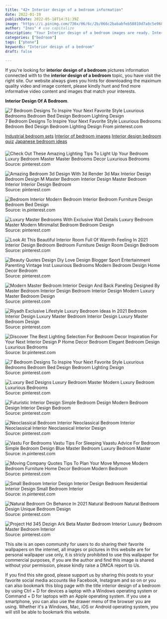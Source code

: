 ```yaml
---
title: "42+ Interior design of a bedroom information"
date: 2022-01-19
publishDate: 2022-05-18T14:51:39Z
image: "https://i.pinimg.com/736x/06/6c/2b/066c2bababfeb58810d7a8c5e968b713.jpg"
author: "Ines" # use capitalize
description: "Your Interior design of a bedroom images are ready. Interior design of a bedroom are a topic that is being searched for and liked by netizens today. You can Get the Interior design of a bedroom files here. Download all royalty-free images."
categories: ["bedroom"]
tags: ["phone"]
keywords: "Interior design of a bedroom"
draft: false

---
```


If you're looking for **interior design of a bedroom** pictures information connected with to the **interior design of a bedroom** topic, you have visit the right  site.  Our website always  gives you  hints  for downloading  the maximum  quality video and image  content, please kindly hunt and find more informative video content and images  that match your interests.

**Interior Design Of A Bedroom**. 

![7 Bedroom Designs To Inspire Your Next Favorite Style Luxurious Bedrooms Bedroom Bed Design Bedroom Lighting Design](https://i.pinimg.com/originals/7a/b6/15/7ab615cd3ced4b2530b20bf5c378cd1a.jpg "7 Bedroom Designs To Inspire Your Next Favorite Style Luxurious Bedrooms Bedroom Bed Design Bedroom Lighting Design")
7 Bedroom Designs To Inspire Your Next Favorite Style Luxurious Bedrooms Bedroom Bed Design Bedroom Lighting Design From pinterest.com

[Industrial bedroom sets](/industrial-bedroom-sets/)
[Interior of bedroom images](/interior-of-bedroom-images/)
[Interior design bedroom quiz](/interior-design-bedroom-quiz/)
[Japanese bedroom ideas](/japanese-bedroom-ideas/)



### 

 


![Check Out These Amazing Lighting Tips To Light Up Your Bedroom Luxury Bedroom Master Master Bedrooms Decor Luxurious Bedrooms](https://i.pinimg.com/originals/bd/f8/bb/bdf8bbba99b9bc8ce50294832a36a474.jpg "Check Out These Amazing Lighting Tips To Light Up Your Bedroom Luxury Bedroom Master Master Bedrooms Decor Luxurious Bedrooms")
Source: pinterest.com

 

![Amazing Bedroom 3d Design With 3d Render 3d Max Interior Design Bedroom Design M Master Bedroom Interior Design Master Bedroom Interior Interior Design Bedroom](https://i.pinimg.com/originals/ba/86/95/ba869560f4014fece6c6502330a99244.jpg "Amazing Bedroom 3d Design With 3d Render 3d Max Interior Design Bedroom Design M Master Bedroom Interior Design Master Bedroom Interior Interior Design Bedroom")
Source: pinterest.com

 

![Bedroom Interior Modern Bedroom Interior Bedroom Furniture Design Bedroom Bed Design](https://i.pinimg.com/originals/34/59/36/3459363ea8bd415c5b1ec5390e333cdf.jpg "Bedroom Interior Modern Bedroom Interior Bedroom Furniture Design Bedroom Bed Design")
Source: in.pinterest.com

 

![Luxury Master Bedrooms With Exclusive Wall Details Luxury Bedroom Master Modern Minimalist Bedroom Bedroom Design](https://i.pinimg.com/originals/17/48/86/1748869b10e305dfd5403c84fff02d22.jpg "Luxury Master Bedrooms With Exclusive Wall Details Luxury Bedroom Master Modern Minimalist Bedroom Bedroom Design")
Source: pinterest.com

 

![Look At This Beautiful Interior Room Full Of Warmth Feeling In 2021 Interior Design Bedroom Bedroom Furniture Design Room Design Bedroom](https://i.pinimg.com/736x/4a/75/95/4a7595f8d569df6010e4f8b3564eeaf0.jpg "Look At This Beautiful Interior Room Full Of Warmth Feeling In 2021 Interior Design Bedroom Bedroom Furniture Design Room Design Bedroom")
Source: pinterest.com

 

![Beauty Quotes Design Diy Love Design Blogger Sport Entertainment Parenting Vintage Inst Luxurious Bedrooms Modern Bedroom Design Home Decor Bedroom](https://i.pinimg.com/564x/5a/79/48/5a794881ab7e906fe428f5cc4bda09c6.jpg "Beauty Quotes Design Diy Love Design Blogger Sport Entertainment Parenting Vintage Inst Luxurious Bedrooms Modern Bedroom Design Home Decor Bedroom")
Source: pinterest.com

 

![Modern Master Bedroom Interior Design And Back Paneling Designed By Master Bedroom Interior Design Bedroom Interior Design Modern Luxury Master Bedroom Design](https://i.pinimg.com/originals/3b/f0/c1/3bf0c13f4301d74b28e323ad78970e38.jpg "Modern Master Bedroom Interior Design And Back Paneling Designed By Master Bedroom Interior Design Bedroom Interior Design Modern Luxury Master Bedroom Design")
Source: pinterest.com

 

![Riyadh Exclusive Lifestyle Luxury Bedroom Ideas In 2021 Bedroom Interior Design Luxury Master Bedroom Interior Design Luxury Master Bedroom Design](https://i.pinimg.com/736x/cc/1d/f9/cc1df9958013406267064a934924ba84.jpg "Riyadh Exclusive Lifestyle Luxury Bedroom Ideas In 2021 Bedroom Interior Design Luxury Master Bedroom Interior Design Luxury Master Bedroom Design")
Source: pinterest.com

 

![Discover The Best Lighting Selection For Bedroom Decor Inspiration For Your Next Interior Design P Home Decor Bedroom Elegant Bedroom Design Luxurious Bedrooms](https://i.pinimg.com/474x/6e/a1/33/6ea1333a2bfdf8ff0a89ac2df6bc62ae.jpg "Discover The Best Lighting Selection For Bedroom Decor Inspiration For Your Next Interior Design P Home Decor Bedroom Elegant Bedroom Design Luxurious Bedrooms")
Source: br.pinterest.com

 

![7 Bedroom Designs To Inspire Your Next Favorite Style Luxurious Bedrooms Bedroom Bed Design Bedroom Lighting Design](https://i.pinimg.com/originals/7a/b6/15/7ab615cd3ced4b2530b20bf5c378cd1a.jpg "7 Bedroom Designs To Inspire Your Next Favorite Style Luxurious Bedrooms Bedroom Bed Design Bedroom Lighting Design")
Source: pinterest.com

 

![Luxury Bed Designs Luxury Bedroom Master Modern Luxury Bedroom Luxurious Bedrooms](https://i.pinimg.com/736x/32/9f/e1/329fe1510f7e5fb75ba3112b69bb0079.jpg "Luxury Bed Designs Luxury Bedroom Master Modern Luxury Bedroom Luxurious Bedrooms")
Source: pinterest.com

 

![Futuristic Interior Design Simple Bedroom Design Modern Bedroom Design Interior Design Bedroom](https://i.pinimg.com/originals/8b/c0/37/8bc0375903bd525b28e4e69b41109454.jpg "Futuristic Interior Design Simple Bedroom Design Modern Bedroom Design Interior Design Bedroom")
Source: pinterest.com

 

![Neoclassical Bedroom Interior Neoclassical Bedroom Interior Neoclassical Interior Neoclassical Interior Design](https://i.pinimg.com/originals/1c/5a/ef/1c5aefade73fe5bc18bbbb0f88e337d9.jpg "Neoclassical Bedroom Interior Neoclassical Bedroom Interior Neoclassical Interior Neoclassical Interior Design")
Source: pinterest.com

 

![Vastu For Bedrooms Vastu Tips For Sleeping Vaastu Advice For Bedroom Simple Bedroom Design Blue Master Bedroom Luxury Bedroom Master](https://i.pinimg.com/originals/17/d9/ed/17d9ed9cc03015f5fb28128646003d21.jpg "Vastu For Bedrooms Vastu Tips For Sleeping Vaastu Advice For Bedroom Simple Bedroom Design Blue Master Bedroom Luxury Bedroom Master")
Source: in.pinterest.com

 

![Moving Company Quotes Tips To Plan Your Move Mymove Modern Bedroom Furniture Home Decor Bedroom Modern Bedroom](https://i.pinimg.com/736x/1f/f5/af/1ff5afd88f636fe830d2119d8ecf0e77--modern-bedrooms-master-bedrooms.jpg "Moving Company Quotes Tips To Plan Your Move Mymove Modern Bedroom Furniture Home Decor Bedroom Modern Bedroom")
Source: pinterest.com

 

![Small Bedroom Interior Design Interior Design Bedroom Residential Interior Design Small Bedroom Interior](https://i.pinimg.com/originals/30/7a/9b/307a9b052bd5d5af7afbbe467c8ca02a.jpg "Small Bedroom Interior Design Interior Design Bedroom Residential Interior Design Small Bedroom Interior")
Source: in.pinterest.com

 

![Natural Bedroom On Behance In 2021 Natural Bedroom Natural Bedroom Design Unique Bedroom Design](https://i.pinimg.com/originals/e0/a0/da/e0a0da0bda530eb88ac21ec91a118b8f.png "Natural Bedroom On Behance In 2021 Natural Bedroom Natural Bedroom Design Unique Bedroom Design")
Source: pinterest.com

 

![Project Hd 345 Dezign Ark Beta Master Bedroom Interior Luxury Bedroom Master Bedroom Interior](https://i.pinimg.com/736x/06/6c/2b/066c2bababfeb58810d7a8c5e968b713.jpg "Project Hd 345 Dezign Ark Beta Master Bedroom Interior Luxury Bedroom Master Bedroom Interior")
Source: pinterest.com

 

This site is an open community for users to do sharing their favorite wallpapers on the internet, all images or pictures in this website are for personal wallpaper use only, it is stricly prohibited to use this wallpaper for commercial purposes, if you are the author and find this image is shared without your permission, please kindly raise a DMCA report to Us.

If you find this site good, please support us by sharing this posts to your favorite social media accounts like Facebook, Instagram and so on or you can also bookmark this blog page with the title interior design of a bedroom by using Ctrl + D for devices a laptop with a Windows operating system or Command + D for laptops with an Apple operating system. If you use a smartphone, you can also use the drawer menu of the browser you are using. Whether it's a Windows, Mac, iOS or Android operating system, you will still be able to bookmark this website.
